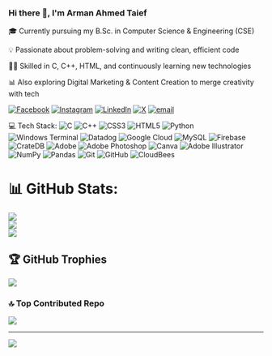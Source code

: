 ### Hi there 👋, I'm Arman Ahmed Taief
🎓 Currently pursuing my B.Sc. in Computer Science & Engineering (CSE)

💡 Passionate about problem-solving and writing clean, efficient code

👨‍💻 Skilled in C, C++, HTML, and continuously learning new technologies

📊 Also exploring Digital Marketing & Content Creation to merge creativity with tech


[![Facebook](https://img.shields.io/badge/Facebook-%231877F2.svg?logo=Facebook&logoColor=white)](https://facebook.com/https://www.facebook.com/haadiltiong78ywc0) [![Instagram](https://img.shields.io/badge/Instagram-%23E4405F.svg?logo=Instagram&logoColor=white)](https://instagram.com/arman_ahmed_taief) [![LinkedIn](https://img.shields.io/badge/LinkedIn-%230077B5.svg?logo=linkedin&logoColor=white)](https://linkedin.com/in/arman-ahmed-taief) [![X](https://img.shields.io/badge/X-black.svg?logo=X&logoColor=white)](https://x.com/ArmanAhmedTaief) [![email](https://img.shields.io/badge/Email-D14836?logo=gmail&logoColor=white)](mailto:taief579@gmail.com) 

💻 Tech Stack:
![C](https://img.shields.io/badge/c-%2300599C.svg?style=for-the-badge&logo=c&logoColor=white) ![C++](https://img.shields.io/badge/c++-%2300599C.svg?style=for-the-badge&logo=c%2B%2B&logoColor=white) ![CSS3](https://img.shields.io/badge/css3-%231572B6.svg?style=for-the-badge&logo=css3&logoColor=white) ![HTML5](https://img.shields.io/badge/html5-%23E34F26.svg?style=for-the-badge&logo=html5&logoColor=white) ![Python](https://img.shields.io/badge/python-3670A0?style=for-the-badge&logo=python&logoColor=ffdd54) ![Windows Terminal](https://img.shields.io/badge/Windows%20Terminal-%234D4D4D.svg?style=for-the-badge&logo=windows-terminal&logoColor=white) ![Datadog](https://img.shields.io/badge/datadog-%23632CA6.svg?style=for-the-badge&logo=datadog&logoColor=white) ![Google Cloud](https://img.shields.io/badge/GoogleCloud-%234285F4.svg?style=for-the-badge&logo=google-cloud&logoColor=white) ![MySQL](https://img.shields.io/badge/mysql-4479A1.svg?style=for-the-badge&logo=mysql&logoColor=white) ![Firebase](https://img.shields.io/badge/firebase-a08021?style=for-the-badge&logo=firebase&logoColor=ffcd34) ![CrateDB](https://img.shields.io/badge/CrateDB-009DC7?style=for-the-badge&logo=CrateDB&logoColor=white) ![Adobe](https://img.shields.io/badge/adobe-%23FF0000.svg?style=for-the-badge&logo=adobe&logoColor=white) ![Adobe Photoshop](https://img.shields.io/badge/adobe%20photoshop-%2331A8FF.svg?style=for-the-badge&logo=adobe%20photoshop&logoColor=white) ![Canva](https://img.shields.io/badge/Canva-%2300C4CC.svg?style=for-the-badge&logo=Canva&logoColor=white) ![Adobe Illustrator](https://img.shields.io/badge/adobe%20illustrator-%23FF9A00.svg?style=for-the-badge&logo=adobe%20illustrator&logoColor=white) ![NumPy](https://img.shields.io/badge/numpy-%23013243.svg?style=for-the-badge&logo=numpy&logoColor=white) ![Pandas](https://img.shields.io/badge/pandas-%23150458.svg?style=for-the-badge&logo=pandas&logoColor=white) ![Git](https://img.shields.io/badge/git-%23F05033.svg?style=for-the-badge&logo=git&logoColor=white) ![GitHub](https://img.shields.io/badge/github-%23121011.svg?style=for-the-badge&logo=github&logoColor=white) ![CloudBees](https://img.shields.io/badge/CloudBees-1997B5&?logo=cloudbees&logoColor=white&style=for-the-badge)
# 📊 GitHub Stats:
![](https://github-readme-stats.vercel.app/api?username=taiefahmed&theme=dark&hide_border=false&include_all_commits=false&count_private=false)<br/>
![](https://nirzak-streak-stats.vercel.app/?user=taiefahmed&theme=dark&hide_border=false)<br/>
![](https://github-readme-stats.vercel.app/api/top-langs/?username=taiefahmed&theme=dark&hide_border=false&include_all_commits=false&count_private=false&layout=compact)

## 🏆 GitHub Trophies
![](https://github-profile-trophy.vercel.app/?username=taiefahmed&theme=gruvbox&no-frame=true&no-bg=true&margin-w=4)

### 🔝 Top Contributed Repo
![](https://github-contributor-stats.vercel.app/api?username=taiefahmed&limit=5&theme=holi&combine_all_yearly_contributions=true)

---
[![](https://visitcount.itsvg.in/api?id=taiefahmed&icon=0&color=0)](https://visitcount.itsvg.in)

<!-- Proudly created with GPRM ( https://gprm.itsvg.in ) -->
